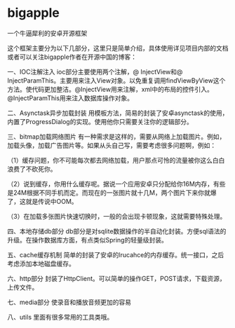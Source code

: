 bigapple
========

一个牛逼犀利的安卓开源框架

这个框架主要分为以下几部分，这里只是简单介绍，具体使用详见项目内部的文档或者可以关注bigapple作者在开源中国的博客：

一、IOC注解注入
ioc部分主要使用两个注解，@ InjectView和@ InjectParamThis。主要用来注入View对象。以免重复调用findViewByView这个方法。使代码更加整洁。@InjectView用来注解，xml中的布局的控件引入。@InjectParamThis用来注入数据库操作对象。

二、Asynctask异步加载封装
用模板方法，简易的封装了安卓asynctask的使用，内置了ProgressDialog的实现。使用他你只需要关注你的逻辑部分。

三、bitmap加载网络图片
有一种需求是这样的，需要从网络上加载图片。例如，加载头像，加载广告图片等。如果从头自己写，需要考虑很多问题啊，例如：

（1）缓存问题，你不可能每次都去网络加载，用户那点可怜的流量被你这么白白浪费了不砍死你。

（2）说到缓存，你用什么缓存呢。据说一个应用安卓只分配给你16M内存，有些是24M根据不同手机而定。而现在的一张图片就十几M，两个图片下来你就爆了，这就是传说中OOM。

（3）在加载多张图片快速切换时，一般的会出现卡顿现象，这就需要特殊处理。

四、本地存储db部分
db部分是对sqlite数据操作的半自动化封装。方便sql语法的升级。在操作数据库方面，有点类似Spring的轻量级封装。

五、cache缓存机制
简单的封装了安卓的lrucahce的内存缓存。统一接口，之后考虑添加本地磁盘缓存。

六、http部分
封装了HttpClient。可以简单的操作GET，POST请求，下载资源，上传文件。

七、media部分
使录音和播放音频更加的容易

八、utils
里面有很多常用的工具类哦。
